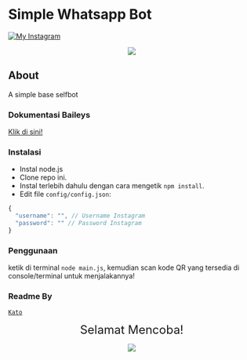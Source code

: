 # Simple Whatsapp Bot

[![My Instagram](https://img.shields.io/badge/My%20Instagram-@lindoww.8-green)](https://www.instagram.com/lindoww.8)


<p align="center"><img src="https://mccnlight-api.herokuapp.com/api/akaneko/wallpapers" /></p>

## About

A simple base selfbot

### Dokumentasi Baileys

[Klik di sini!](https://adiwajshing.github.io/Baileys/)

### Instalasi

- Instal node.js
- Clone repo ini.
- Instal terlebih dahulu dengan cara mengetik `npm install`.<br>
- Edit file `config/config.json`:

```js
{
  "username": "", // Username Instagram
  "password": "" // Password Instagram
}
```

### Penggunaan

ketik di terminal `node main.js`, kemudian scan kode QR yang tersedia di console/terminal untuk menjalakannya!

### Readme By

[`Kato`](https://github.com/KatowProject)

<p align="center"><font size = "5">Selamat Mencoba! </font><br></p>
<p align="center"><img src="https://cdn.discordapp.com/attachments/519859252966457369/735280356441456641/4c64e343e788251fb15dac0f4c557337.gif" /></p>
